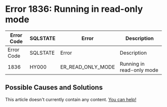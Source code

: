 
# Error 1836: Running in read-only mode


| Error Code | SQLSTATE | Error | Description |
| --- | --- | --- | --- |
| Error Code | SQLSTATE | Error | Description |
| 1836 | HY000 | ER_READ_ONLY_MODE | Running in read-only mode |




## Possible Causes and Solutions


This article doesn't currently contain any content. [You can help!](/kb/en/writing-and-editing-knowledge-base-articles/)

